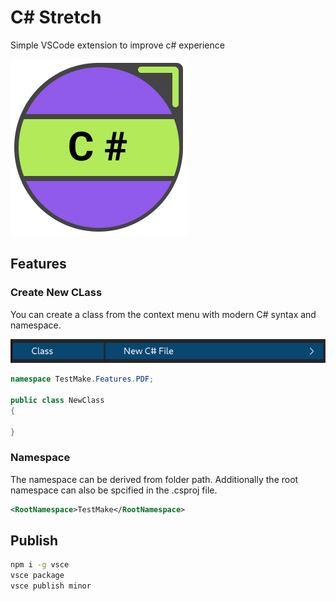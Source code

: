 # C# Stretch

Simple VSCode extension to improve c# experience

![C# Stretch logo](/assets/logo.png "C# Stretch logo")

## Features

### Create New CLass

You can create a class from the context menu with modern C# syntax and namespace.

![Screenshot](/assets/screenshot.png "Screenshot")

```csharp
namespace TestMake.Features.PDF;

public class NewClass
{
    
}
```

### Namespace

The namespace can be derived from folder path.
Additionally the root namespace can also be spcified in the .csproj file.

```xml
<RootNamespace>TestMake</RootNamespace>
```

## Publish

```bash
npm i -g vsce
vsce package
vsce publish minor
```
